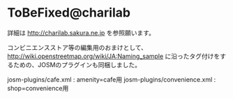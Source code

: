 # ToBeFixed@charilab

詳細は http://charilab.sakura.ne.jp を参照願います。

コンビニエンスストア等の編集用のおまけとして、http://wiki.openstreetmap.org/wiki/JA:Naming_sample に沿ったタグ付けをするための、JOSMのプラグインも同梱しました。

josm-plugins/cafe.xml : amenity=cafe用 
josm-plugins/convenience.xml : shop=convenience用
